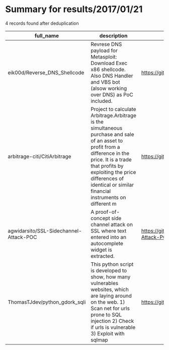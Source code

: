 
# Summary for results/2017/01/21
    
4 records found after deduplication

| full_name | description | html_url | matched_list | matched_count | pushed_at | size | stargazers_count | language | forks_count | vul_ids |
|----------------------------------------|------------------------------------------------------------------------------------------------------------------------------------------------------------------------------------------------------------------------------------------------------------------|-----------------------------------------------------------|------------------------------------------------------------------------------------------|-----------------|---------------------------|--------|--------------------|------------|---------------|-----------|
| eik00d/Reverse_DNS_Shellcode | Revrese DNS payload for Metasploit: Download Exec x86 shellcode. Also DNS Handler and VBS bot (alsow working over DNS) as PoC included. | https://github.com/eik00d/Reverse_DNS_Shellcode | ['metasploit module OR metasploit payload', 'metasploit module OR payload', 'shellcode'] | 3 | 2017-01-21 18:53:11+00:00 | 40 | 41 | Ruby | 17 | [] |
| arbitrage-citi/CitiArbitrage | Project to calculate Arbitrage.Arbitrage is the simultaneous purchase and sale of an asset to profit from a difference in the price. It is a trade that profits by exploiting the price differences of identical or similar financial instruments on different m | https://github.com/arbitrage-citi/CitiArbitrage | ['exploit'] | 1 | 2017-01-21 11:00:41+00:00 | 10023 | 1 | Java | 2 | [] |
| agwidarsito/SSL-Sidechannel-Attack-POC | A proof-of-concept side channel attack on SSL where text entered into an autocomplete widget is extracted. | https://github.com/agwidarsito/SSL-Sidechannel-Attack-POC | ['attack poc'] | 1 | 2017-01-21 12:26:46+00:00 | 7 | 2 | PHP | 0 | [] |
| ThomasTJdev/python_gdork_sqli | This python script is developed to show, how many vulnerables websites, which are laying around on the web. 1) Scan net for urls prone to SQL injection 2) Check if urls is vulnerable 3) Exploit with sqlmap | https://github.com/ThomasTJdev/python_gdork_sqli | ['exploit'] | 1 | 2017-01-21 20:43:26+00:00 | 17 | 47 | Python | 24 | [] |
